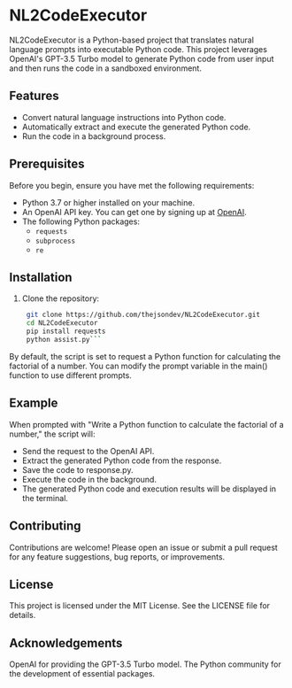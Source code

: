 # NL2CodeExecutor

NL2CodeExecutor is a Python-based project that translates natural language prompts into executable Python code. This project leverages OpenAI's GPT-3.5 Turbo model to generate Python code from user input and then runs the code in a sandboxed environment.

## Features

- Convert natural language instructions into Python code.
- Automatically extract and execute the generated Python code.
- Run the code in a background process.

## Prerequisites

Before you begin, ensure you have met the following requirements:

- Python 3.7 or higher installed on your machine.
- An OpenAI API key. You can get one by signing up at [OpenAI](https://platform.openai.com/signup).
- The following Python packages:
  - `requests`
  - `subprocess`
  - `re`

## Installation

1. Clone the repository:

   ```bash
    git clone https://github.com/thejsondev/NL2CodeExecutor.git
    cd NL2CodeExecutor
    pip install requests
    python assist.py```

By default, the script is set to request a Python function for calculating the factorial of a number. You can modify the prompt variable in the main() function to use different prompts.

## Example
When prompted with "Write a Python function to calculate the factorial of a number," the script will:

- Send the request to the OpenAI API.
- Extract the generated Python code from the response.
- Save the code to response.py.
- Execute the code in the background.
- The generated Python code and execution results will be displayed in the terminal.

## Contributing
Contributions are welcome! Please open an issue or submit a pull request for any feature suggestions, bug reports, or improvements.

## License
This project is licensed under the MIT License. See the LICENSE file for details.

## Acknowledgements
OpenAI for providing the GPT-3.5 Turbo model.
The Python community for the development of essential packages.